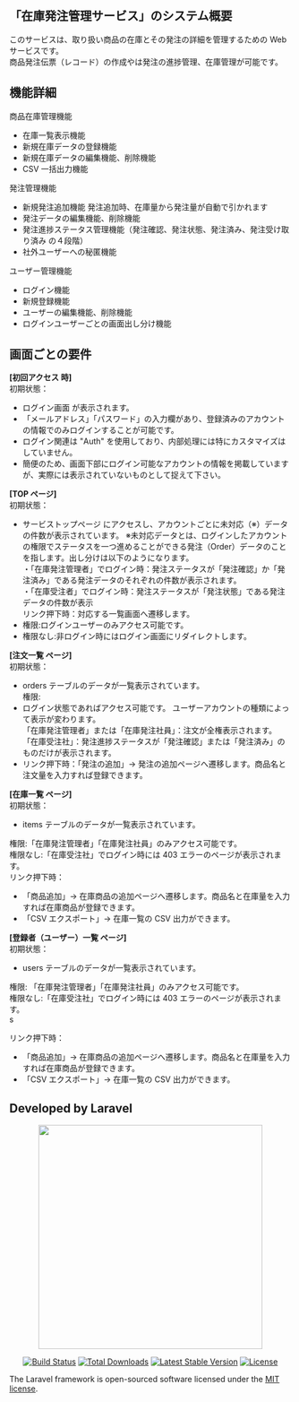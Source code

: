 ## 「在庫発注管理サービス」のシステム概要

このサービスは、取り扱い商品の在庫とその発注の詳細を管理するための Web サービスです。<br>
商品発注伝票（レコード）の作成やは発注の進捗管理、在庫管理が可能です。<br>

## 機能詳細

商品在庫管理機能

-   在庫一覧表示機能
-   新規在庫データの登録機能
-   新規在庫データの編集機能、削除機能
-   CSV 一括出力機能

発注管理機能

-   新規発注追加機能
    発注追加時、在庫量から発注量が自動で引かれます
-   発注データの編集機能、削除機能
-   発注進捗ステータス管理機能（発注確認、発注状態、発注済み、発注受け取り済み の４段階）
-   社外ユーザーへの秘匿機能

ユーザー管理機能

-   ログイン機能
-   新規登録機能
-   ユーザーの編集機能、削除機能
-   ログインユーザーごとの画面出し分け機能

## 画面ごとの要件

<b>[初回アクセス 時]</b><br>
初期状態：

-   ログイン画面 が表示されます。
-   「メールアドレス」「パスワード」の入力欄があり、登録済みのアカウントの情報でのみログインすることが可能です。
-   ログイン関連は "Auth" を使用しており、内部処理には特にカスタマイズはしていません。
-   簡便のため、画面下部にログイン可能なアカウントの情報を掲載していますが、実際には表示されていないものとして捉えて下さい。

<b>[TOP ページ]</b><br>
初期状態：

-   サービストップページ にアクセスし、アカウントごとに未対応（※）データの件数が表示されています。
    ※未対応データとは、ログインしたアカウントの権限でステータスを一つ進めることができる発注（Order）データのことを指します。出し分けは以下のようになります。<br>
    ・「在庫発注管理者」でログイン時：発注ステータスが「発注確認」か「発注済み」である発注データのそれぞれの件数が表示されます。<br>
    ・「在庫受注者」でログイン時：発注ステータスが「発注状態」である発注データの件数が表示<br>
    リンク押下時：対応する一覧画面へ遷移します。
-   権限:ログインユーザーのみアクセス可能です。
-   権限なし:非ログイン時にはログイン画面にリダイレクトします。

<b>[注文一覧 ページ]</b><br>
初期状態：

-   orders テーブルのデータが一覧表示されています。<br>
    権限:
-   ログイン状態であればアクセス可能です。
    ユーザーアカウントの種類によって表示が変わります。<br>
    「在庫発注管理者」または「在庫発注社員」：注文が全権表示されます。<br>
    「在庫受注社」：発注進捗ステータスが「発注確認」または「発注済み」のものだけが表示されます。<br>
-   リンク押下時：「発注の追加」→ 発注の追加ページへ遷移します。商品名と注文量を入力すれば登録できます。

<b>[在庫一覧 ページ]</b><br>
初期状態：

-   items テーブルのデータが一覧表示されています。<br>

権限:「在庫発注管理者」「在庫発注社員」のみアクセス可能です。<br>
権限なし:「在庫受注社」でログイン時には 403 エラーのページが表示されます。<br>
リンク押下時：

-   「商品追加」→ 在庫商品の追加ページへ遷移します。商品名と在庫量を入力すれば在庫商品が登録できます。
-   「CSV エクスポート」→ 在庫一覧の CSV 出力ができます。

<b>[登録者（ユーザー）一覧 ページ]</b><br>
初期状態：

-   users テーブルのデータが一覧表示されています。<br>

権限: 「在庫発注管理者」「在庫発注社員」のみアクセス可能です。<br>
権限なし:「在庫受注社」でログイン時には 403 エラーのページが表示されます。<br>s

リンク押下時：

-   「商品追加」→ 在庫商品の追加ページへ遷移します。商品名と在庫量を入力すれば在庫商品が登録できます。
-   「CSV エクスポート」→ 在庫一覧の CSV 出力ができます。

## Developed by Laravel

<p align="center"><a href="https://laravel.com" target="_blank"><img src="https://raw.githubusercontent.com/laravel/art/master/logo-lockup/5%20SVG/2%20CMYK/1%20Full%20Color/laravel-logolockup-cmyk-red.svg" width="400"></a></p>

<p align="center">
<a href="https://travis-ci.org/laravel/framework"><img src="https://travis-ci.org/laravel/framework.svg" alt="Build Status"></a>
<a href="https://packagist.org/packages/laravel/framework"><img src="https://img.shields.io/packagist/dt/laravel/framework" alt="Total Downloads"></a>
<a href="https://packagist.org/packages/laravel/framework"><img src="https://img.shields.io/packagist/v/laravel/framework" alt="Latest Stable Version"></a>
<a href="https://packagist.org/packages/laravel/framework"><img src="https://img.shields.io/packagist/l/laravel/framework" alt="License"></a>
</p>

The Laravel framework is open-sourced software licensed under the [MIT license](https://opensource.org/licenses/MIT).
